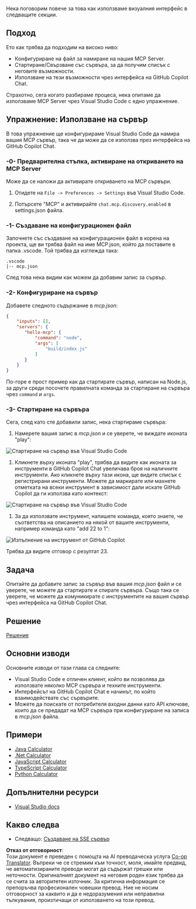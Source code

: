 <!--
CO_OP_TRANSLATOR_METADATA:
{
  "original_hash": "222e01c3002a33355806d60d558d9429",
  "translation_date": "2025-07-14T09:42:37+00:00",
  "source_file": "03-GettingStarted/04-vscode/README.md",
  "language_code": "bg"
}
-->
Нека поговорим повече за това как използваме визуалния интерфейс в следващите секции.

## Подход

Ето как трябва да подходим на високо ниво:

- Конфигуриране на файл за намиране на нашия MCP Server.
- Стартиране/Свързване със сървъра, за да получим списък с неговите възможности.
- Използване на тези възможности чрез интерфейса на GitHub Copilot Chat.

Страхотно, сега когато разбираме процеса, нека опитаме да използваме MCP Server чрез Visual Studio Code с едно упражнение.

## Упражнение: Използване на сървър

В това упражнение ще конфигурираме Visual Studio Code да намира вашия MCP сървър, така че да може да се използва през интерфейса на GitHub Copilot Chat.

### -0- Предварителна стъпка, активиране на откриването на MCP Server

Може да се наложи да активирате откриването на MCP сървъри.

1. Отидете на `File -> Preferences -> Settings` във Visual Studio Code.

1. Потърсете "MCP" и активирайте `chat.mcp.discovery.enabled` в settings.json файла.

### -1- Създаване на конфигурационен файл

Започнете със създаване на конфигурационен файл в корена на проекта, ще ви трябва файл на име MCP.json, който да поставите в папка .vscode. Той трябва да изглежда така:

```text
.vscode
|-- mcp.json
```

След това нека видим как можем да добавим запис за сървър.

### -2- Конфигуриране на сървър

Добавете следното съдържание в *mcp.json*:

```json
{
    "inputs": [],
    "servers": {
       "hello-mcp": {
           "command": "node",
           "args": [
               "build/index.js"
           ]
       }
    }
}
```

По-горе е прост пример как да стартирате сървър, написан на Node.js, за други среди посочете правилната команда за стартиране на сървъра чрез `command` и `args`.

### -3- Стартиране на сървъра

Сега, след като сте добавили запис, нека стартираме сървъра:

1. Намерете вашия запис в *mcp.json* и се уверете, че виждате иконата "play":

  ![Стартиране на сървър във Visual Studio Code](../../../../translated_images/vscode-start-server.8e3c986612e3555de47e5b1e37b2f3020457eeb6a206568570fd74a17e3796ad.bg.png)  

1. Кликнете върху иконата "play", трябва да видите как иконата за инструменти в GitHub Copilot Chat увеличава броя на наличните инструменти. Ако кликнете върху тази икона, ще видите списък с регистрирани инструменти. Можете да маркирате или махнете отметката на всеки инструмент в зависимост дали искате GitHub Copilot да ги използва като контекст:

  ![Стартиране на сървър във Visual Studio Code](../../../../translated_images/vscode-tool.0b3bbea2fb7d8c26ddf573cad15ef654e55302a323267d8ee6bd742fe7df7fed.bg.png)

1. За да използвате инструмент, напишете команда, която знаете, че съответства на описанието на някой от вашите инструменти, например команда като "add 22 to 1":

  ![Изпълнение на инструмент от GitHub Copilot](../../../../translated_images/vscode-agent.d5a0e0b897331060518fe3f13907677ef52b879db98c64d68a38338608f3751e.bg.png)

  Трябва да видите отговор с резултат 23.

## Задача

Опитайте да добавите запис за сървър във вашия *mcp.json* файл и се уверете, че можете да стартирате и спирате сървъра. Също така се уверете, че можете да комуникирате с инструментите на вашия сървър чрез интерфейса на GitHub Copilot Chat.

## Решение

[Решение](./solution/README.md)

## Основни изводи

Основните изводи от тази глава са следните:

- Visual Studio Code е отличен клиент, който ви позволява да използвате няколко MCP сървъра и техните инструменти.
- Интерфейсът на GitHub Copilot Chat е начинът, по който взаимодействате със сървърите.
- Можете да поискате от потребителя входни данни като API ключове, които да се предадат на MCP сървъра при конфигуриране на записа в *mcp.json* файла.

## Примери

- [Java Calculator](../samples/java/calculator/README.md)
- [.Net Calculator](../../../../03-GettingStarted/samples/csharp)
- [JavaScript Calculator](../samples/javascript/README.md)
- [TypeScript Calculator](../samples/typescript/README.md)
- [Python Calculator](../../../../03-GettingStarted/samples/python)

## Допълнителни ресурси

- [Visual Studio docs](https://code.visualstudio.com/docs/copilot/chat/mcp-servers)

## Какво следва

- Следващо: [Създаване на SSE сървър](../05-sse-server/README.md)

**Отказ от отговорност**:  
Този документ е преведен с помощта на AI преводаческа услуга [Co-op Translator](https://github.com/Azure/co-op-translator). Въпреки че се стремим към точност, моля, имайте предвид, че автоматизираните преводи могат да съдържат грешки или неточности. Оригиналният документ на неговия роден език трябва да се счита за авторитетен източник. За критична информация се препоръчва професионален човешки превод. Ние не носим отговорност за каквито и да е недоразумения или неправилни тълкувания, произтичащи от използването на този превод.